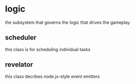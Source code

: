 # logic

the subsystem that governs the logic that drives the gameplay

## scheduler

this class is for scheduling individual tasks

## revelator

this class decribes node.js-style event emitters